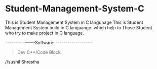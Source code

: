 # Student-Management-System-C

This is Student Management System in C langunage
This is Student Management System build in C languange. which help to Those Student who try to make project in C language.

---------------Software--------------------

> Dev C++/Code Block

//sushil Shrestha
